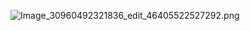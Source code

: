 ![Image_30960492321836_edit_46405522527292.png](https://github.com/user-attachments/assets/f2b453ca-2d53-4d74-bad9-d5e11a5d3393)

